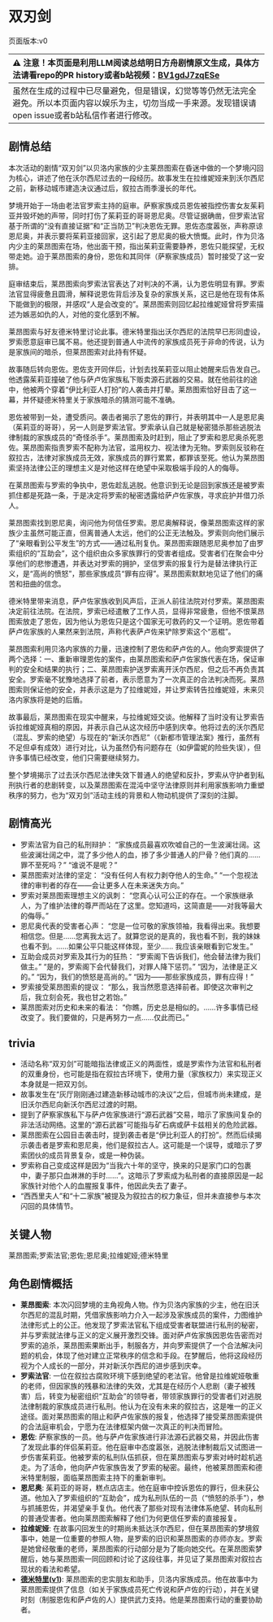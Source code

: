 # 双刃剑
页面版本:v0
 

| :warning: 注意！本页面是利用LLM阅读总结明日方舟剧情原文生成，具体方法请看repo的PR history或者b站视频：[BV1gdJ7zqESe](https://www.bilibili.com/video/BV1gdJ7zqESe/)         |
|:----------------------------|
| 虽然在生成的过程中已尽量避免，但是错误，幻觉等等仍然无法完全避免。所以本页面内容以娱乐为主，切勿当成一手来源。发现错误请open issue或者b站私信作者进行修改。|



## 剧情总结
本次活动的剧情“双刃剑”以贝洛内家族的少主莱昂图索在昏迷中做的一个梦境闪回为核心，讲述了他在沃尔西尼过去的一段经历。故事发生在拉维妮娅来到沃尔西尼之前，新移动城市建造决议通过后，叙拉古雨季漫长的年代。

梦境开始于一场由老法官罗索主持的庭审。萨察家族成员恩佐被指控伤害女友茱莉亚并毁坏她的声带，同时打伤了茱莉亚的哥哥恩尼奥。尽管证据确凿，但罗索法官基于所谓的“没有直接证据”和“正当防卫”判决恩佐无罪。恩佐态度嚣张，声称原谅恩尼奥，并表示要将茱莉亚接回家，这引起了恩尼奥的极大愤慨。此时，作为贝洛内少主的莱昂图索在场，他出面干预，指出茱莉亚需要静养，恩佐只能探望，无权带走她。迫于莱昂图索的身份，恩佐和其同伴（萨察家族成员）暂时接受了这一安排。

庭审结束后，莱昂图索向罗索法官表达了对判决的不满，认为恩佐明显有罪。罗索法官显得疲惫且圆滑，解释说恩佐背后涉及复杂的家族关系，这已是他在现有体系下能做到的极限，并感叹“人是会改变的”。莱昂图索则回忆起拉维妮娅曾将罗索描述为嫉恶如仇的人，对他的变化感到不解。

莱昂图索与好友德米特里讨论此事。德米特里指出沃尔西尼的法院早已形同虚设，罗索愿意庭审已属不易。他还提到普通人中流传的家族成员死于非命的传说，认为是家族间的暗杀，但莱昂图索对此持有怀疑。

故事随后转向恩佐。恩佐支开同伴后，计划去找茱莉亚以阻止她醒来后告发自己。他透露茱莉亚撞破了他与萨卢佐家族私下贩卖源石武器的交易。就在他前往的途中，他被两个穿着“伊比利亚人打扮”的人袭击并打晕。莱昂图索恰好目击了这一幕，并怀疑德米特里关于家族暗杀的猜测可能不准确。

恩佐被带到一处，遭受质问。袭击者揭示了恩佐的罪行，并表明其中一人是恩尼奥（茱莉亚的哥哥），另一人则是罗索法官。罗索承认自己就是秘密猎杀那些逃脱法律制裁的家族成员的“奇怪杀手”。莱昂图索及时赶到，阻止了罗索和恩尼奥杀死恩佐。莱昂图索指责罗索不配称为法官，滥用权力、视法律为无物。罗索则反驳称在叙拉古，法律对家族成员无效，家族成员的罪行累累，都罪该至死。他认为莱昂图索坚持法律公正的理想主义是对他这样在绝望中采取极端手段的人的侮辱。

在莱昂图索与罗索的争执中，恩佐趁乱逃脱。他意识到无论是回到家族还是被罗索抓住都是死路一条，于是决定将罗索的秘密透露给萨卢佐家族，寻求庇护并借刀杀人。

莱昂图索找到恩尼奥，询问他为何信任罗索。恩尼奥解释说，像莱昂图索这样的家族少主虽然可能正直，但离普通人太远，他们的公正无法触及。罗索则向他们展示了“亲眼看到公平发生”的方式——通过私刑复仇。莱昂图索跟随恩尼奥参加了由罗索组织的“互助会”，这个组织由众多家族罪行的受害者组成。受害者们在聚会中分享他们的悲惨遭遇，并表达对罗索的拥护，坚信罗索的报复行为是替法律执行正义，是“高尚的愤怒”，那些家族成员“罪有应得”。莱昂图索默默地见证了他们的痛苦和扭曲的信念。

德米特里带来消息，萨卢佐家族收到风声后，正派人前往法院对付罗索。莱昂图索决定前往法院。在法院，罗索已经遣散了工作人员，显得非常疲惫，但他不恨莱昂图索放走了恩佐，因为他认为恩佐只是这个国家无可救药的又一个证明。恩佐带着萨卢佐家族的人果然来到法院，声称代表萨卢佐来铲除罗索这个“恶棍”。

莱昂图索利用贝洛内家族的力量，迅速控制了恩佐和萨卢佐的人。他向罗索提供了两个选择：一、重新审理恩佐的案件，由莱昂图索和萨卢佐家族代表在场，保证审判的安全和结果的执行；二、莱昂图索护送罗索离开沃尔西尼，但之后不再负责其安全。罗索毫不犹豫地选择了前者，表示愿意为了一次真正的合法判决而死。莱昂图索则保证他的安全，并表示这是为了拉维妮娅，并让罗索转告拉维妮娅，未来贝洛内家族将是她的后盾。

故事最后，莱昂图索在现实中醒来，与拉维妮娅交谈。他解释了当时没有让罗索告诉拉维妮娅真相的原因，并表示自己从这次经历中感到庆幸。他将过去的沃尔西尼（混乱、罗索的绝望）与现在的“新沃尔西尼”（《新都市管理法案》推行，虽然有不足但卓有成效）进行对比，认为虽然仍有问题存在（如伊雷妮的险些失误），但许多事情已经改变，他们只需要继续努力。

整个梦境揭示了过去沃尔西尼法律失效下普通人的绝望和反扑，罗索从守护者到私刑执行者的悲剧转变，以及莱昂图索在混沌中坚守法律原则并利用家族影响力重塑秩序的努力，也为“双刃剑”活动主线的背景和人物动机提供了深刻的注脚。
## 剧情高光
- 罗索法官为自己的私刑辩护：
  “家族成员最喜欢吹嘘自己的一生波澜壮阔。这些波澜壮阔之中，混了多少他人的血，掺了多少普通人的尸骨？他们真的......罪不至死吗？”
  “谁说不是呢？”
- 莱昂图索对法律的坚定：
  “没有任何人有权力剥夺他人的生命。”
  “一个忽视法律的审判者的存在——会让更多人在未来迷失方向。”
- 罗索对莱昂图索理想主义的讽刺：
  “您真心认可公正的存在。一个家族继承人，为了维护法律的尊严而站在了这里。您知道吗，这简直是——对我等最大的侮辱。”
- 恩尼奥代表的受害者心声：
  “您是一位可敬的家族领袖，我看得出来。我想要相信您。但是......您离我太远了。就算您说的是真的，我也看不到，我的妹妹也看不到。......如果公平只能这样体现，至少...... 我应该亲眼看到它发生。”
- 互助会成员对罗索及其行为的狂热：
  “罗索阁下告诉我们，他会替法律为我们做主。”
  “是的，罗索阁下会代替我们，对罪人降下惩罚。”
  “因为，法律是正义的。”
  “因为，我们的愤怒是高尚的。”
  “因为——那些家族成员，罪有应得！”
- 罗索接受莱昂图索的提议：
  “那么，我当然愿意选择前者。即使这次审判之后，我立刻会死，我也甘之若饴。”
- 莱昂图索对历史和未来的看法：
  “你瞧，历史总是相似的。......许多事情已经改变了。我们要做的，只是再努力一点......仅此而已。”
## trivia
- 活动名称“双刃剑”可能暗指法律或正义的两面性，或是罗索作为法官和私刑者的双重身份，也可能是指在叙拉古环境下，使用力量（家族权力）来实现正义本身就是一把双刃剑。
- 故事发生在“灰厅刚刚通过建造新移动城市的决议”之后，但城市尚未建成，是旧沃尔西尼向新沃尔西尼过渡的时期。
- 提到了萨察家族私下与萨卢佐家族进行“源石武器”交易，暗示了家族间复杂的非法活动网络。这里的“源石武器”可能指与矿石病或萨卡兹相关的危险武器。
- 莱昂图索在公园目击袭击时，提到袭击者是“伊比利亚人的打扮”。然而后续揭示袭击者是罗索和恩尼奥，他们是叙拉古人。这可能是一个误导，或暗示了罗索团伙的成员背景复杂，或是一种伪装。
- 罗索称自己变成这样是因为“当我六十年的坚守，换来的只是家门口的包裹中，妻子那只血淋淋的手时......”。这暗示了罗索成为私刑者的直接原因是一起家族针对他个人的血腥报复事件，他因此失去了妻子。
- “西西里夫人”和“十二家族”被提及为叙拉古的权力象征，但并未直接参与本次闪回的具体情节。
## 关键人物
莱昂图索;罗索法官;恩佐;恩尼奥;拉维妮娅;德米特里
## 角色剧情概括
-   **莱昂图索**: 本次闪回梦境的主角视角人物。作为贝洛内家族的少主，他在旧沃尔西尼的混乱时期，凭借家族影响力介入一起涉及家族成员的案件，力图维护法律形式上的公正。他发现了罗索法官私下组成受害者联盟进行私刑的秘密，并与罗索就法律与正义的定义展开激烈交锋。面对萨卢佐家族因恩佐告密而对罗索的追杀，莱昂图索果断出手，制服各方，并向罗索提供了一个合法解决问题的机会，体现了他对建立正常秩序的信念和手段。在梦醒后，他将这段经历视为个人成长的一部分，并对新沃尔西尼的进步感到庆幸。
-   **罗索法官**: 一位在叙拉古腐败环境下感到绝望的老法官。他曾是拉维妮娅敬重的老师，但因家族的残暴和法律的失效，尤其是在经历个人悲剧（妻子被残害）后，转变为秘密组织“互助会”的领导者，带领家族罪行的受害者们对逃脱法律制裁的家族成员进行私刑。他认为在没有未来的叙拉古，这是唯一的正义途径。面对莱昂图索的阻止和萨卢佐家族的报复，他选择了接受莱昂图索提供的合法庭审机会，宁愿为在法律框架内做一次真正的判决而冒险。
-   **恩佐**: 萨察家族的一员。他与萨卢佐家族进行非法源石武器交易，并因此伤害了发现此事的伴侣茱莉亚。他在庭审中态度嚣张，逃脱法律制裁后又试图进一步伤害茱莉亚。他被罗索的私刑队伍抓获，但在莱昂图索与罗索对峙时趁机逃走。为了活命，他向萨卢佐家族告发了罗索的秘密。最终，他被莱昂图索和德米特里制服，面临莱昂图索主持下的重新审判。
-   **恩尼奥**: 茱莉亚的哥哥，糕点店店主。他在庭审中控诉恩佐的罪行，但未获公道。他加入了罗索组织的“互助会”，成为私刑队伍的一员（“愤怒的杀手”），参与抓捕恩佐，并渴望亲手复仇。他代表了那些对现有法律体系绝望、转向私刑的普通受害者。他向莱昂图索解释了他们为何更信任罗索的直接报复。
-   **拉维妮娅**: 在故事闪回发生的时期尚未抵达沃尔西尼，但在莱昂图索的梦境叙事中，她是一位重要的参照人物，是罗索的旧识和莱昂图索的亦师亦友。罗索是她曾经敬重的老师，莱昂图索的行动部分是为了能向她交代。在莱昂图索梦醒后，她与莱昂图索一同回顾和讨论了这段往事，并见证了莱昂图索对叙拉古现状的看法和希望。
-   **[德米特里](../char_v3/extended_char_de_mi_te_li.md)([v1](../chars/extended_char_de_mi_te_li.md))**: 莱昂图索的忠实朋友和助手，贝洛内家族成员。他在故事中为莱昂图索提供了信息（如关于家族成员死亡传说和萨卢佐的行动），并在关键时刻（制服恩佐和萨卢佐的人）提供武力支持。他是莱昂图索行动的重要协助者。